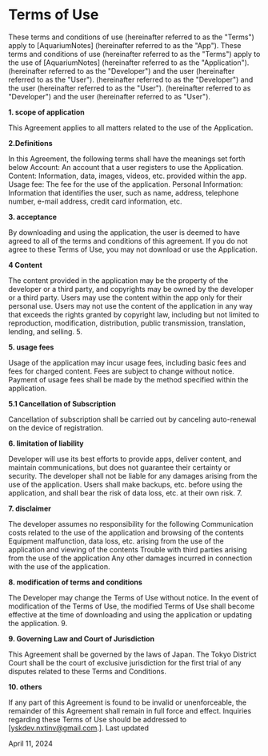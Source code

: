 # Terms of Use

These terms and conditions of use (hereinafter referred to as the "Terms") apply to [AquariumNotes] (hereinafter referred to as the "App"). These terms and conditions of use (hereinafter referred to as the "Terms") apply to the use of [AquariumNotes] (hereinafter referred to as the "Application"). (hereinafter referred to as the "Developer") and the user (hereinafter referred to as the "User"). (hereinafter referred to as the "Developer") and the user (hereinafter referred to as the "User"). (hereinafter referred to as "Developer") and the user (hereinafter referred to as "User").

**1. scope of application**

This Agreement applies to all matters related to the use of the Application. 

**2.Definitions**

In this Agreement, the following terms shall have the meanings set forth below
Account: An account that a user registers to use the Application.
Content: Information, data, images, videos, etc. provided within the app.
Usage fee: The fee for the use of the application.
Personal Information: Information that identifies the user, such as name, address, telephone number, e-mail address, credit card information, etc.

**3. acceptance**

By downloading and using the application, the user is deemed to have agreed to all of the terms and conditions of this agreement. If you do not agree to these Terms of Use, you may not download or use the Application.

**4 Content**

The content provided in the application may be the property of the developer or a third party, and copyrights may be owned by the developer or a third party.
Users may use the content within the app only for their personal use.
Users may not use the content of the application in any way that exceeds the rights granted by copyright law, including but not limited to reproduction, modification, distribution, public transmission, translation, lending, and selling. 5.

**5. usage fees**

Usage of the application may incur usage fees, including basic fees and fees for charged content.
Fees are subject to change without notice.
Payment of usage fees shall be made by the method specified within the application.

**5.1 Cancellation of Subscription**

Cancellation of subscription shall be carried out by canceling auto-renewal on the device of registration.

**6. limitation of liability**

Developer will use its best efforts to provide apps, deliver content, and maintain communications, but does not guarantee their certainty or security.
The developer shall not be liable for any damages arising from the use of the application.
Users shall make backups, etc. before using the application, and shall bear the risk of data loss, etc. at their own risk. 7.

**7. disclaimer**

The developer assumes no responsibility for the following
Communication costs related to the use of the application and browsing of the contents
Equipment malfunction, data loss, etc. arising from the use of the application and viewing of the contents
Trouble with third parties arising from the use of the application
Any other damages incurred in connection with the use of the application.

**8. modification of terms and conditions**

The Developer may change the Terms of Use without notice.
In the event of modification of the Terms of Use, the modified Terms of Use shall become effective at the time of downloading and using the application or updating the application. 9.


**9. Governing Law and Court of Jurisdiction**

This Agreement shall be governed by the laws of Japan.
The Tokyo District Court shall be the court of exclusive jurisdiction for the first trial of any disputes related to these Terms and Conditions.

**10. others**

If any part of this Agreement is found to be invalid or unenforceable, the remainder of this Agreement shall remain in full force and effect.
Inquiries regarding these Terms of Use should be addressed to [yskdev.nxtinv@gmail.com.].
Last updated

April 11, 2024